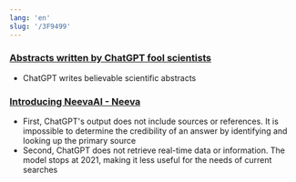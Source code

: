 ```yaml
---
lang: 'en'
slug: '/3F9499'
---
```


### [Abstracts written by ChatGPT fool scientists](https://www.nature.com/articles/d41586-023-00056-7)

- ChatGPT writes believable scientific abstracts

### [Introducing NeevaAI - Neeva](https://neeva.com/blog/introducing-neevaai)

- First, ChatGPT's output does not include sources or references. It is impossible to determine the credibility of an answer by identifying and looking up the primary source
- Second, ChatGPT does not retrieve real-time data or information. The model stops at 2021, making it less useful for the needs of current searches
